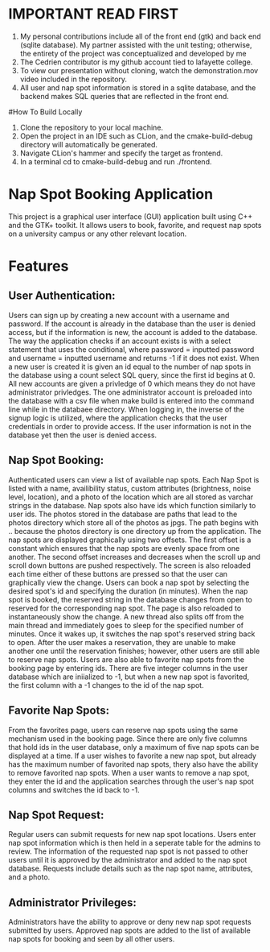 # IMPORTANT READ FIRST
1. My personal contributions include all of the front end (gtk) and back end (sqlite database). My partner assisted with the unit testing; otherwise, the entirety of the project was conceptualized and developed by me
2. The Cedrien contributor is my github account tied to lafayette college.
3. To view our presentation without cloning, watch the demonstration.mov video included in the repository.
4. All user and nap spot information is stored in a sqlite database, and the backend makes SQL queries that are reflected in the front end.

#How To Build Locally
1. Clone the repository to your local machine.
2. Open the project in an IDE such as CLion, and the cmake-build-debug directory will automatically be generated.
3. Navigate CLion's hammer and specify the target as frontend.
4. In a terminal cd to cmake-build-debug and run ./frontend.

# Nap Spot Booking Application
This project is a graphical user interface (GUI) application built using C++ and the GTK+ toolkit. 
It allows users to book, favorite, and request nap spots on a university campus or any other relevant location.

# Features

## User Authentication:

Users can sign up by creating a new account with a username and password. If the account is already in the database than the user is denied access, but if the information is new, the account is added to the database. The way the application checks if an account exists is with a select statement that uses the conditional, where password = inputted password and username = inputted username and returns -1 if it does not exist. When a new user is created it is given an id equal to the number of nap spots in the database using a count select SQL query, since the first id begins at 0. All new accounts are given a privledge of 0 which means they do not have administrator privledges. The one administrator account is preloaded into the database with a csv file when make build is entered into the command line while in the databaee directory. 
When logging in, the inverse of the signup logic is utilized, where the application checks that the user credentials in order to provide access. If the user information is not in the database yet then the user is denied access.

## Nap Spot Booking:

Authenticated users can view a list of available nap spots. Each Nap Spot is listed with a name, availibility status, custom attributes (brightness, noise level, location), and a photo of the location which are all stored as varchar strings in the database. Nap spots also have ids which function similarly to user ids. The photos stored in the database are paths that lead to the photos directory which store all of the photos as jpgs. The path begins with .. because the photos directory is one directory up from the application. The nap spots are displayed graphically using two offsets. The first offset is a constant which ensures that the nap spots are evenly space from one another. The second offset increases and decreases when the scroll up and scroll down buttons are pushed respectively. The screen is also reloaded each time either of these buttons are pressed so that the user can graphically view the change.  Users can book a nap spot by selecting the desired spot's id and specifying the duration (in minutes). When the nap spot is booked, the reserved string in the database changes from open to reserved for the corresponding nap spot. The page is also reloaded to instantaneously show the change. A new thread also splits off from the main thread and immediately goes to sleep for the specified number of minutes. Once it wakes up, it switches the nap spot's reserved string back to open. After the user makes a reservation, they are unable to make another one until the reservation finishes; however, other users are still able to reserve nap spots. Users are also able to favorite nap spots from the booking page by entering ids. There are five integer columns in the user database which are iniialized to -1, but when a new nap spot is favorited, the first column with a -1 changes to the id of the nap spot. 

## Favorite Nap Spots:

From the favorites page, users can reserve nap spots using the same mechanism used in the booking page. Since there are only five columns that hold ids in the user database, only a maximum of five nap spots can be displayed at a time. If a user wishes to favorite a new nap spot, but already has the maximum number of favorited nap spots, thery also have the ability to remove favorited nap spots. When a user wants to remove a nap spot, they enter the id and the application searches through the user's nap spot columns and switches the id back to -1.

## Nap Spot Request:

Regular users can submit requests for new nap spot locations. Users enter nap spot information which is then held in a seperate table for the admins to review. The information of the requested nap spot is not passed to other users until it is approved by the administrator and added to the nap spot database. Requests include details such as the nap spot name, attributes, and a photo.

## Administrator Privileges:

Administrators have the ability to approve or deny new nap spot requests submitted by users.
Approved nap spots are added to the list of available nap spots for booking and seen by all other users. 

